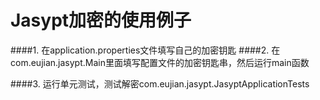 Jasypt加密的使用例子
===

####1. 在application.properties文件填写自己的加密钥匙
####2. 在com.eujian.jasypt.Main里面填写配置文件的加密钥匙串，然后运行main函数

####3. 运行单元测试，测试解密com.eujian.jasypt.JasyptApplicationTests